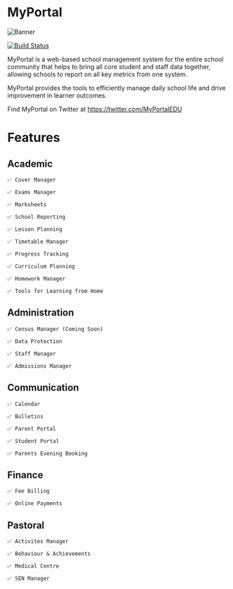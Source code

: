 # MyPortal

![Banner](https://i.imgur.com/SM6GB8N.png)

[![Build Status](https://dev.azure.com/Harrods-School/MyPortal/_apis/build/status/Build%20and%20Publish?branchName=master)](https://dev.azure.com/Harrods-School/MyPortal/_build/latest?definitionId=12&branchName=master)

MyPortal is a web-based school management system for the entire school community that helps to bring all core student and staff data together, allowing schools to report on all key metrics from one system.

MyPortal provides the tools to efficiently manage daily school life and drive improvement in learner outcomes.

Find MyPortal on Twitter at https://twitter.com/MyPortalEDU

# Features
  ## Academic

    ✅ Cover Manager

    ✅ Exams Manager

    ✅ Marksheets

    ✅ School Reporting

    ✅ Lesson Planning

    ✅ Timetable Manager

    ✅ Progress Tracking
    
    ✅ Curriculum Planning
    
    ✅ Homework Manager
    
    ✅ Tools for Learning from Home

  ## Administration
 
    ✅ Census Manager (Coming Soon)

    ✅ Data Protection
    
    ✅ Staff Manager 
    
    ✅ Admissions Manager
    
   ## Communication
   
    ✅ Calendar
    
    ✅ Bulletins
    
    ✅ Parent Portal
    
    ✅ Student Portal
    
    ✅ Parents Evening Booking
    
   ## Finance
    ✅ Fee Billing
    
    ✅ Online Payments
    
   ## Pastoral
    ✅ Activites Manager
    
    ✅ Behaviour & Achievements
    
    ✅ Medical Centre
    
    ✅ SEN Manager
